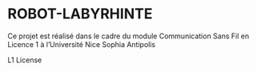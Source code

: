 # ROBOT-LABYRHINTE

Ce projet est réalisé dans le cadre du module Communication Sans Fil en Licence 1 à l’Université Nice Sophia Antipolis

L1 License 

